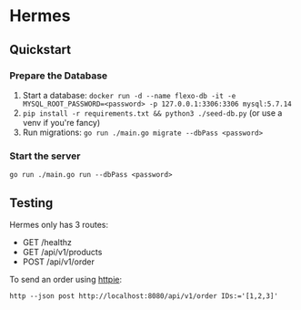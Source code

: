 # Hermes

## Quickstart

### Prepare the Database
1. Start a database: `docker run -d --name flexo-db -it -e MYSQL_ROOT_PASSWORD=<password> -p 127.0.0.1:3306:3306 mysql:5.7.14`
2. `pip install -r requirements.txt && python3 ./seed-db.py` (or use a venv if you're fancy)
3. Run migrations: `go run ./main.go migrate --dbPass <password>`

### Start the server
`go run ./main.go run --dbPass <password>`

## Testing
Hermes only has 3 routes:
- GET /healthz
- GET /api/v1/products
- POST /api/v1/order

To send an order using [httpie](https://httpie.io/):
```
http --json post http://localhost:8080/api/v1/order IDs:='[1,2,3]'
```
